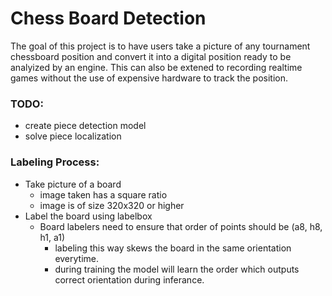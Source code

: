 # Chess Board Detection
The goal of this project is to have users take a picture of any tournament chessboard position and convert it into a digital position ready to be analyized by an engine. This can also be extened to recording realtime games without the use of expensive hardware to track the position.

### TODO:
- create piece detection model
- solve piece localization

### Labeling Process:
- Take picture of a board
    - image taken has a square ratio
    - image is of size 320x320 or higher
- Label the board using labelbox
    - Board labelers need to ensure that order of points should be (a8, h8, h1, a1)
        - labeling this way skews the board in the same orientation everytime.
        - during training the model will learn the order which outputs correct orientation during inferance.
